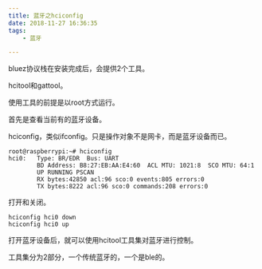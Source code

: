 ```yaml
---
title: 蓝牙之hciconfig
date: 2018-11-27 16:36:35
tags:
	- 蓝牙

---
```




bluez协议栈在安装完成后，会提供2个工具。

hcitool和gattool。

使用工具的前提是以root方式运行。

首先是查看当前有的蓝牙设备。

hciconfig，类似ifconfig。只是操作对象不是网卡，而是蓝牙设备而已。



```
root@raspberrypi:~# hciconfig 
hci0:   Type: BR/EDR  Bus: UART
        BD Address: B8:27:EB:AA:E4:60  ACL MTU: 1021:8  SCO MTU: 64:1
        UP RUNNING PSCAN 
        RX bytes:42850 acl:96 sco:0 events:805 errors:0
        TX bytes:8222 acl:96 sco:0 commands:208 errors:0
```

打开和关闭。

```
hciconfig hci0 down
hciconfig hci0 up
```

打开蓝牙设备后，就可以使用hcitool工具集对蓝牙进行控制。

工具集分为2部分，一个传统蓝牙的，一个是ble的。

